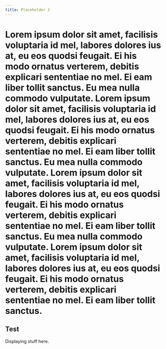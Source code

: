 ```yaml
---
title: Placeholder 2
---
```

# Lorem ipsum dolor sit amet, facilisis voluptaria id mel, labores dolores ius at, eu eos quodsi feugait. Ei his modo ornatus verterem, debitis explicari sententiae no mel. Ei eam liber tollit sanctus. Eu mea nulla commodo vulputate. Lorem ipsum dolor sit amet, facilisis voluptaria id mel, labores dolores ius at, eu eos quodsi feugait. Ei his modo ornatus verterem, debitis explicari sententiae no mel. Ei eam liber tollit sanctus. Eu mea nulla commodo vulputate. Lorem ipsum dolor sit amet, facilisis voluptaria id mel, labores dolores ius at, eu eos quodsi feugait. Ei his modo ornatus verterem, debitis explicari sententiae no mel. Ei eam liber tollit sanctus. Eu mea nulla commodo vulputate. Lorem ipsum dolor sit amet, facilisis voluptaria id mel, labores dolores ius at, eu eos quodsi feugait. Ei his modo ornatus verterem, debitis explicari sententiae no mel. Ei eam liber tollit sanctus.


## Test
Displaying stuff here.
